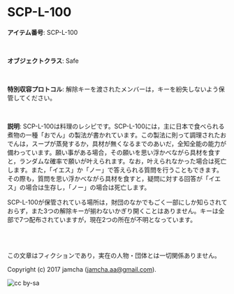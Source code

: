# SCP-L-100

**アイテム番号**: SCP-L-100  

<br>  

**オブジェクトクラス**: Safe  

<br>  

**特別収容プロトコル**: 解除キーを渡されたメンバーは，キーを紛失しないよう保管してください。  

<br>  

**説明**: SCP-L-100は料理のレシピです。SCP-L-100には，主に日本で食べられる煮物の一種「おでん」の製法が書かれています。この製法に則って調理されたおでんは，スープが蒸発するか，具材が無くなるまでのあいだ，全知全能の能力が備わっています。願い事がある場合，その願いを思い浮かべながら具材を食すと，ランダムな確率で願いが叶えられます。なお，叶えられなかった場合は死亡します。また，「イエス」か「ノー」で答えられる質問を行うこともできます。その際も，質問を思い浮かべながら具材を食すと，疑問に対する回答が「イエス」の場合は生存し，「ノー」の場合は死亡します。  

SCP-L-100が保管されている場所は，財団のなかでもごく一部にしか知らされておらず，また3つの解除キーが揃わないかぎり開くことはありません。キーは全部で7つ配布されていますが，現在2つの所在が不明となっています。  

<br>  
<br>  

この文章はフィクションであり，実在の人物・団体とは一切関係ありません。  

Copyright (c) 2017 jamcha (jamcha.aa@gmail.com).  

![cc by-sa](http://i.creativecommons.org/l/by-sa/4.0/88x31.png)

